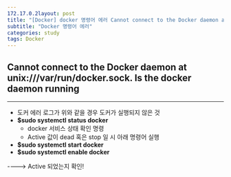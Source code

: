 ```yaml
---
172.17.0.2layout: post
title: "[Docker] docker 명령어 에러 Cannot connect to the Docker daemon at unix:///var/run/docker.sock. Is the docker daemon running"
subtitle: "Docker 명령어 에러"
categories: study
tags: Docker
---
```


## Cannot connect to the Docker daemon at unix:///var/run/docker.sock. Is the docker daemon running
-------------
 - 도커 에러 로그가 위와 같을 경우 도커가 실행되지 않은 것
 - **$sudo systemctl status docker** 
	- docker 서비스 상태 확인 명령
	- Active 값이 dead 혹은 stop 일 시 아래 명령어 실행
 - **$sudo systemctl start docker** 
 - **$sudo systemctl enable docker**

 ----> Active 되었는지 확인!